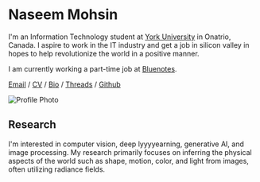 <!DOCTYPE HTML>
<html lang="en">
<head>
    <meta http-equiv="Content-Type" content="text/html; charset=UTF-8">
    <title>Naseem Mohsin</title>
    <meta name="author" content="Naseem Mohsin">
    <meta name="viewport" content="width=device-width, initial-scale=1">
    <link rel="shortcut icon" href="images/favicon/favicon.ico" type="image/x-icon">
    <link rel="stylesheet" type="text/css" href="styles.css">
</head>
<body>
    <div class="container">
        <div class="profile">
            <h1>Naseem Mohsin</h1>
            <p>I'm an Information Technology student at <a href="https://www.yorku.ca/">York University</a> in Onatrio, Canada. I aspire to work in the IT industry and get a job in silicon valley in hopes to help revolutionize the world in a positive manner.</p>
            <p>I am currently working a part-time job at <a href="https://blnts.com//nerf">Bluenotes</a>.</p>
            <p>
                <a href="mailto:jonbarron@gmail.com">Email</a> / 
                <a href="data/JonBarron-CV.pdf">CV</a> / 
                <a href="data/JonBarron-bio.txt">Bio</a> / 
                <a href="https://www.threads.net/@Naseem_710">Threads</a> / 
                <a href="https://github.com/Naseem710/">Github</a>
            </p>
        </div>
        <div class="profile-photo">
            <img src="images/JonBarron.jpg" alt="Profile Photo">
        </div>
        <div class="research">
            <h2>Research</h2>
            <p>I'm interested in computer vision, deep lyyyyearning, generative AI, and image processing. My research primarily focuses on inferring the physical aspects of the world such as shape, motion, color, and light from images, often utilizing radiance fields.</p>
        </div>
    </div>
</body>
</html>
